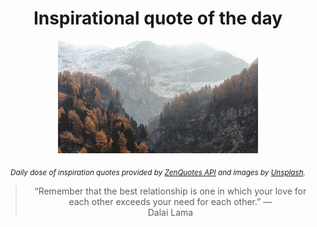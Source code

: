 
<div align="center">

# Inspirational quote of the day

<img src="./data/photo.jpeg" alt="Beautiful nature photo" width="320" height="180">

<sub><i>Daily dose of inspiration quotes provided by [ZenQuotes API](https://zenquotes.io/) and images by [Unsplash](https://unsplash.com/).</i></sub>


<blockquote>&ldquo;Remember that the best relationship is one in which your love for each other exceeds your need for each other.&rdquo; &mdash; <footer>Dalai Lama</footer></blockquote>

</div>

